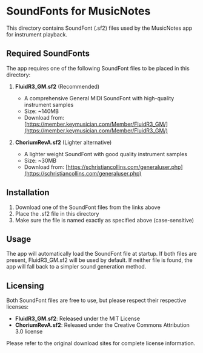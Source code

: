 # SoundFonts for MusicNotes

This directory contains SoundFont (.sf2) files used by the MusicNotes app for instrument playback.

## Required SoundFonts

The app requires one of the following SoundFont files to be placed in this directory:

1. **FluidR3_GM.sf2** (Recommended)
   - A comprehensive General MIDI SoundFont with high-quality instrument samples
   - Size: ~140MB
   - Download from: [https://member.keymusician.com/Member/FluidR3_GM/](https://member.keymusician.com/Member/FluidR3_GM/)

2. **ChoriumRevA.sf2** (Lighter alternative)
   - A lighter weight SoundFont with good quality instrument samples
   - Size: ~30MB
   - Download from: [https://schristiancollins.com/generaluser.php](https://schristiancollins.com/generaluser.php)

## Installation

1. Download one of the SoundFont files from the links above
2. Place the .sf2 file in this directory
3. Make sure the file is named exactly as specified above (case-sensitive)

## Usage

The app will automatically load the SoundFont file at startup. If both files are present, FluidR3_GM.sf2 will be used by default. If neither file is found, the app will fall back to a simpler sound generation method.

## Licensing

Both SoundFont files are free to use, but please respect their respective licenses:

- **FluidR3_GM.sf2**: Released under the MIT License
- **ChoriumRevA.sf2**: Released under the Creative Commons Attribution 3.0 license

Please refer to the original download sites for complete license information.